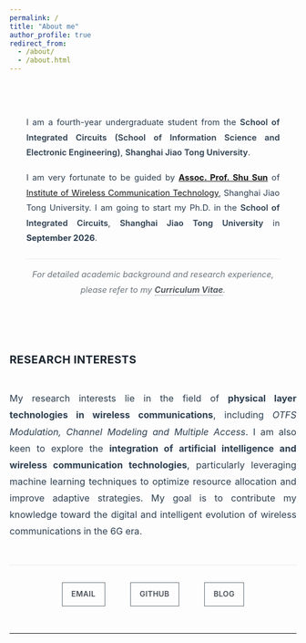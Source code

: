 ```yaml
---
permalink: /
title: "About me"
author_profile: true
redirect_from: 
  - /about/
  - /about.html
---
```


<style>
.academic-profile {
  max-width: 100%;
  line-height: 1.8;
  color: #2c3e50;
  font-size: 1.05em;
}

.section-header {
  font-size: 1.3em;
  font-weight: 700;
  color: #1a252f;
  margin: 2.5em 0 1.2em 0;
  text-transform: uppercase;
  letter-spacing: 0.5px;
  /* border-bottom: 1px solid #34495e; */
  /* padding-bottom: 0.5em; */
}

.intro-section {
  background: #fdfdfd;
  padding: 2em;
  margin: 2em 0;
}

.intro-section p {
  margin-bottom: 1.2em;
  text-align: justify;
}

.intro-section p:last-child {
  margin-bottom: 0;
}

.affiliation a {
  color: #2c3e50;
  text-decoration: none;
  font-weight: 600;
  border-bottom: 1px solid transparent;
  transition: border-bottom 0.2s ease;
}

.affiliation a:hover {
  border-bottom: 1px solid #34495e;
}

.research-section {
  margin: 2.5em 0;
}

.research-description {
  font-size: 1.1em;
  margin-bottom: 2em;
  text-align: justify;
  color: #2c3e50;
}

.research-keywords {
  display: inline-block;
  background: #f8f9fa;
  color: #2c3e50;
  padding: 0.4em 1em;
  margin: 0.3em 0.2em;
  border: 1px solid #e9ecef;
  font-weight: 600;
  font-size: 0.95em;
  letter-spacing: 0.3px;
  transition: all 0.2s ease;
}

.research-keywords:hover {
  background: #e9ecef;
  transform: translateY(-1px);
}

.cv-note {
  margin-top: 1.5em;
  padding: 1em 0;
  border-top: 1px solid #e9ecef;
  font-style: italic;
  color: #6c757d;
  text-align: center;
}

.cv-note a {
  color: #495057;
  text-decoration: none;
  font-weight: 600;
  border-bottom: 1px dotted #6c757d;
}

.cv-note a:hover {
  color: #2c3e50;
  border-bottom: 1px solid #2c3e50;
}

.contact-section {
  margin-top: 3em;
  padding-top: 2em;
  border-top: 1px solid #e9ecef;
  text-align: center;
}

.contact-section a {
  color: #495057;
  text-decoration: none;
  font-weight: 600;
  margin: 0 1.5em;
  padding: 0.6em 1.2em;
  border: 1px solid #6c757d;
  display: inline-block;
  margin-bottom: 0.8em;
  transition: all 0.3s ease;
  letter-spacing: 0.3px;
  text-transform: uppercase;
  font-size: 0.9em;
}

.contact-section a:hover {
  background: #495057;
  color: white;
  transform: translateY(-2px);
  box-shadow: 0 4px 8px rgba(0,0,0,0.15);
}

@media (max-width: 768px) {
  .academic-profile {
    font-size: 1em;
  }
  
  .intro-section {
    padding: 1.5em;
    margin: 1.5em 0;
  }
  
  .section-header {
    font-size: 1.1em;
    margin: 2em 0 1em 0;
  }
  
  .contact-section a {
    display: block;
    margin: 0.8em 0;
    text-align: center;
  }
  
  .research-keywords {
    font-size: 0.9em;
    padding: 0.3em 0.8em;
  }
}
</style>

<div class="academic-profile">

<div class="intro-section">
<p>I am a fourth-year undergraduate student from the <span class="affiliation"><a href="https://icisee.sjtu.edu.cn/">School of Integrated Circuits (School of Information Science and Electronic Engineering)</a></span>, <span class="affiliation"><a href="https://www.sjtu.edu.cn">Shanghai Jiao Tong University</a></span>.</p>

<p>I am very fortunate to be guided by <strong><a href="https://icisee.sjtu.edu.cn/jiaoshiml/sunshu.html">Assoc. Prof. Shu Sun</a></strong> of <a href="https://ee.sjtu.edu.cn/Show.aspx?infolb=94&infoid=346&flag=42">Institute of Wireless Communication Technology</a>, Shanghai Jiao Tong University. I am going to start my Ph.D. in the <span class="affiliation"><a href="https://icisee.sjtu.edu.cn/">School of Integrated Circuits</a></span>, <span class="affiliation"><a href="https://www.sjtu.edu.cn">Shanghai Jiao Tong University</a></span> in <strong>September 2026</strong>.</p>

<div class="cv-note">For detailed academic background and research experience, please refer to my <a href="../_pages/Lihan_Zheng_PhD_Application_CV.pdf">Curriculum Vitae</a>.</div>
</div>

<div class="section-header">Research Interests</div>

<div class="research-section">
<p class="research-description">My research interests lie in the field of <strong>physical layer technologies in wireless communications</strong>, including <em>OTFS Modulation, Channel Modeling and Multiple Access</em>. I am also keen to explore the <strong>integration of artificial intelligence and wireless communication technologies</strong>, particularly leveraging machine learning techniques to optimize resource allocation and improve adaptive strategies. My goal is to contribute my knowledge toward the digital and intelligent evolution of wireless communications in the 6G era.</p>

<div class="contact-section">
<a href="mailto:zhenglihan@sjtu.edu.cn">Email</a>
<a href="https://github.com/johnnyhank">GitHub</a>
<a href="https://blog.csdn.net/weixin_73831908?spm=1000.2115.3001.5343">Blog</a>
</div>

</div>

---

<!--
A data-driven personal website
======
Like many other Jekyll-based GitHub Pages templates, Academic Pages makes you separate the website's content from its form. The content & metadata of your website are in structured markdown files, while various other files constitute the theme, specifying how to transform that content & metadata into HTML pages. You keep these various markdown (.md), YAML (.yml), HTML, and CSS files in a public GitHub repository. Each time you commit and push an update to the repository, the [GitHub pages](https://pages.github.com/) service creates static HTML pages based on these files, which are hosted on GitHub's servers free of charge.

Many of the features of dynamic content management systems (like Wordpress) can be achieved in this fashion, using a fraction of the computational resources and with far less vulnerability to hacking and DDoSing. You can also modify the theme to your heart's content without touching the content of your site. If you get to a point where you've broken something in Jekyll/HTML/CSS beyond repair, your markdown files describing your talks, publications, etc. are safe. You can rollback the changes or even delete the repository and start over - just be sure to save the markdown files! Finally, you can also write scripts that process the structured data on the site, such as [this one](https://github.com/academicpages/academicpages.github.io/blob/master/talkmap.ipynb) that analyzes metadata in pages about talks to display [a map of every location you've given a talk](https://academicpages.github.io/talkmap.html).

Getting started
======
1. Register a GitHub account if you don't have one and confirm your e-mail (required!)
2. Fork [this template](https://github.com/academicpages/academicpages.github.io) by clicking the "Use this template" button in the top right. 
3. Go to the repository's settings (rightmost item in the tabs that start with "Code", should be below "Unwatch"). Rename the repository "[your GitHub username].github.io", which will also be your website's URL.
4. Set site-wide configuration and create content & metadata (see below -- also see [this set of diffs](http://archive.is/3TPas) showing what files were changed to set up [an example site](https://getorg-testacct.github.io) for a user with the username "getorg-testacct")
5. Upload any files (like PDFs, .zip files, etc.) to the files/ directory. They will appear at https://[your GitHub username].github.io/files/example.pdf.  
6. Check status by going to the repository settings, in the "GitHub pages" section

Site-wide configuration
------
The main configuration file for the site is in the base directory in [_config.yml](https://github.com/academicpages/academicpages.github.io/blob/master/_config.yml), which defines the content in the sidebars and other site-wide features. You will need to replace the default variables with ones about yourself and your site's github repository. The configuration file for the top menu is in [_data/navigation.yml](https://github.com/academicpages/academicpages.github.io/blob/master/_data/navigation.yml). For example, if you don't have a portfolio or blog posts, you can remove those items from that navigation.yml file to remove them from the header. 

Create content & metadata
------
For site content, there is one markdown file for each type of content, which are stored in directories like _publications, _talks, _posts, _teaching, or _pages. For example, each talk is a markdown file in the [_talks directory](https://github.com/academicpages/academicpages.github.io/tree/master/_talks). At the top of each markdown file is structured data in YAML about the talk, which the theme will parse to do lots of cool stuff. The same structured data about a talk is used to generate the list of talks on the [Talks page](https://academicpages.github.io/talks), each [individual page](https://academicpages.github.io/talks/2012-03-01-talk-1) for specific talks, the talks section for the [CV page](https://academicpages.github.io/cv), and the [map of places you've given a talk](https://academicpages.github.io/talkmap.html) (if you run this [python file](https://github.com/academicpages/academicpages.github.io/blob/master/talkmap.py) or [Jupyter notebook](https://github.com/academicpages/academicpages.github.io/blob/master/talkmap.ipynb), which creates the HTML for the map based on the contents of the _talks directory).

**Markdown generator**

The repository includes [a set of Jupyter notebooks](https://github.com/academicpages/academicpages.github.io/tree/master/markdown_generator
) that converts a CSV containing structured data about talks or presentations into individual markdown files that will be properly formatted for the Academic Pages template. The sample CSVs in that directory are the ones I used to create my own personal website at stuartgeiger.com. My usual workflow is that I keep a spreadsheet of my publications and talks, then run the code in these notebooks to generate the markdown files, then commit and push them to the GitHub repository.

How to edit your site's GitHub repository
------
Many people use a git client to create files on their local computer and then push them to GitHub's servers. If you are not familiar with git, you can directly edit these configuration and markdown files directly in the github.com interface. Navigate to a file (like [this one](https://github.com/academicpages/academicpages.github.io/blob/master/_talks/2012-03-01-talk-1.md) and click the pencil icon in the top right of the content preview (to the right of the "Raw | Blame | History" buttons). You can delete a file by clicking the trashcan icon to the right of the pencil icon. You can also create new files or upload files by navigating to a directory and clicking the "Create new file" or "Upload files" buttons. 

Example: editing a markdown file for a talk
![Editing a markdown file for a talk](/images/editing-talk.png)

For more info
------
More info about configuring Academic Pages can be found in [the guide](https://academicpages.github.io/markdown/), the [growing wiki](https://github.com/academicpages/academicpages.github.io/wiki), and you can always [ask a question on GitHub](https://github.com/academicpages/academicpages.github.io/discussions). The [guides for the Minimal Mistakes theme](https://mmistakes.github.io/minimal-mistakes/docs/configuration/) (which this theme was forked from) might also be helpful.
-->
